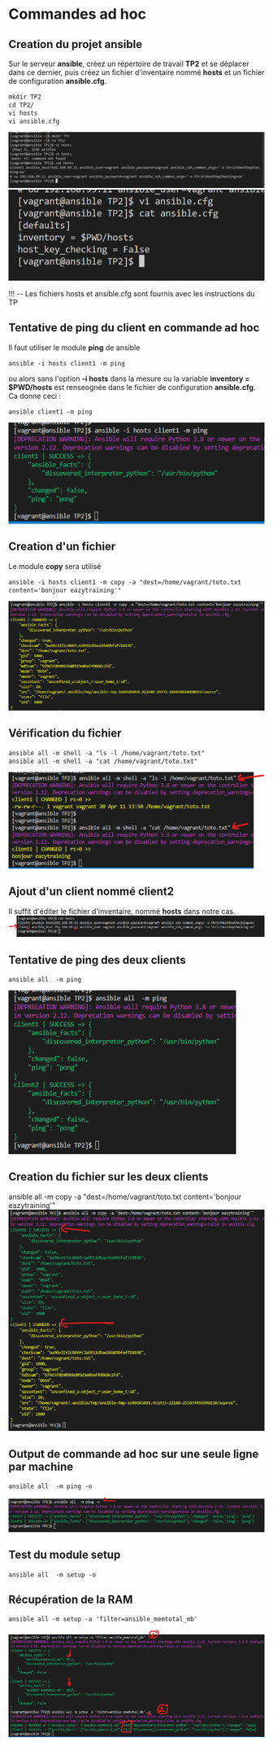 # Commandes ad hoc

##  Creation du projet ansible 
Sur le serveur **ansible**, créez un répertoire de travail **TP2** et se déplacer dans ce dernier, puis créez un fichier d’inventaire nommé **hosts** et un fichier de configuration **ansible.cfg**.

    mkdir TP2
    cd TP2/
    vi hosts
    vi ansible.cfg
![](images/create_hosts_file.png)
![](images/create_ansible_cfg_file.png)


!!! -- Les fichiers hosts et ansible.cfg sont fournis avec les instructions du TP  

## Tentative de ping du client en commande ad hoc
Il faut utiliser le module **ping** de ansible
```
ansible -i hosts client1 -m ping
```
ou alors sans l'option **-i hosts**  dans la mesure ou la variable **inventory = $PWD/hosts** est renseognée dans le fichier de configuration **ansible.cfg**. Ca donne ceci : 
```
ansible client1 -m ping
```
![](images/ping_client1.png)

## Creation d'un fichier
Le module **copy** sera utilisé
```
ansible -i hosts client1 -m copy -a "dest=/home/vagrant/toto.txt content='bonjour eazytraining'"
```    
![](images/create_first_file.png)

## Vérification du fichier
```
ansible all -m shell -a "ls -l /home/vagrant/toto.txt"
ansible all -m shell -a "cat /home/vagrant/toto.txt"
```     
![](images/check_create_first_file.png)
## Ajout d'un client nommé client2
Il suffit d'éditer le fichier d'inventaire, nommé **hosts** dans notre cas.
![](images/add_client2.png)

## Tentative de ping des deux clients
```
ansible all  -m ping
```
![](images/ping_all_host.png)

## Creation du fichier sur les deux clients
ansible all -m copy -a "dest=/home/vagrant/toto.txt content='bonjour eazytraining'"
![](images/create_first_file_2.png)

## Output de commande ad hoc sur une seule ligne par machine
```
ansible all  -m ping -o
```
![](images/output_one_line.png)

## Test du module setup
```
ansible all  -m setup -o
```
## Récupération de la RAM
```
ansible all -m setup -a 'filter=ansible_memtotal_mb'
```
![](images/check_ram.png)